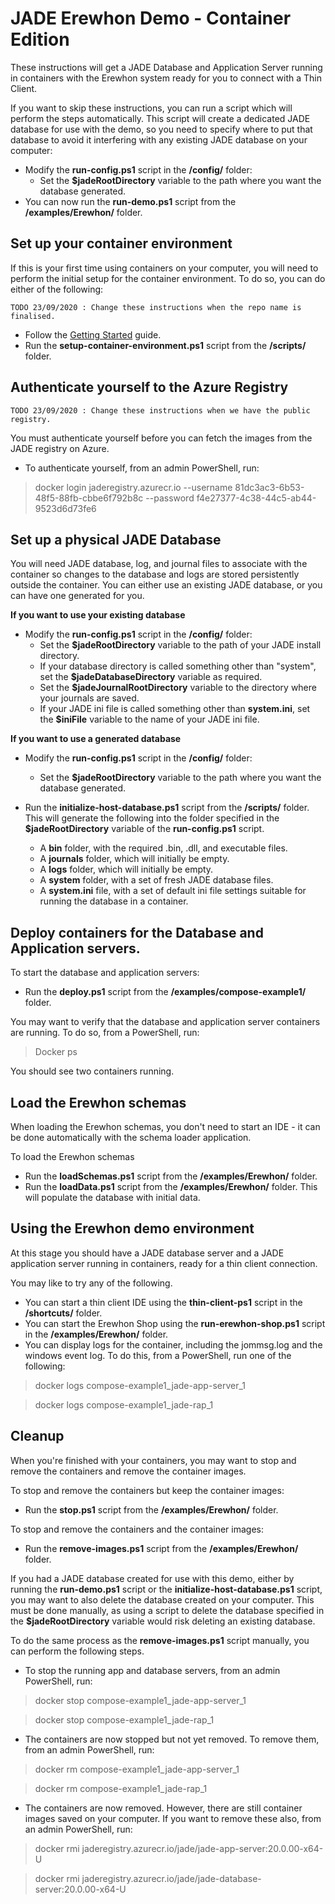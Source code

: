 # JADE Erewhon Demo - Container Edition

These instructions will get a JADE Database and Application Server running in containers with the Erewhon system ready for you to connect with a Thin Client.

If you want to skip these instructions, you can run a script which will perform the steps automatically.
This script will create a dedicated JADE database for use with the demo, so you need to specify where to put that database to avoid it interfering with any existing JADE database on your computer:

- Modify the __run-config.ps1__ script in the __/config/__ folder:
  - Set the __$jadeRootDirectory__ variable to the path where you want the database generated.
- You can now run the __run-demo.ps1__ script from the __/examples/Erewhon/__ folder.

## Set up your container environment

If this is your first time using containers on your computer, you will need to perform the initial setup for the container environment. To do so, you can do either of the following:

    TODO 23/09/2020 : Change these instructions when the repo name is finalised.

- Follow the [Getting Started](/Documentation/getting-started.md) guide.
- Run the __setup-container-environment.ps1__ script from the __/scripts/__ folder.

## Authenticate yourself to the Azure Registry

    TODO 23/09/2020 : Change these instructions when we have the public registry.

You must authenticate yourself before you can fetch the images from the JADE registry on Azure. 

- To authenticate yourself, from an admin PowerShell, run:

> docker login jaderegistry.azurecr.io --username 81dc3ac3-6b53-48f5-88fb-cbbe6f792b8c --password f4e27377-4c38-44c5-ab44-9523d6d73fe6

## Set up a physical JADE Database

You will need JADE database, log, and journal files to associate with the container so changes to the database and logs are stored persistently outside the container.
You can either use an existing JADE database, or you can have one generated for you.

__If you want to use your existing database__

- Modify the __run-config.ps1__ script in the __/config/__ folder:
  - Set the __$jadeRootDirectory__ variable to the path of your JADE install directory.
  - If your database directory is called something other than "system", set the __$jadeDatabaseDirectory__ variable as required.
  - Set the __$jadeJournalRootDirectory__ variable to the directory where your journals are saved.
  - If your JADE ini file is called something other than __system.ini__, set the __$iniFile__ variable to the name of your JADE ini file.

__If you want to use a generated database__

- Modify the __run-config.ps1__ script in the __/config/__ folder:
  - Set the __$jadeRootDirectory__ variable to the path where you want the database generated.

- Run the __initialize-host-database.ps1__ script from the __/scripts/__ folder. This will generate the following into the folder specified in the __$jadeRootDirectory__ variable of the __run-config.ps1__ script.
  - A __bin__ folder, with the required .bin, .dll, and executable files.
  - A __journals__ folder, which will initially be empty.
  - A __logs__ folder, which will initially be empty.
  - A __system__ folder, with a set of fresh JADE database files.
  - A __system.ini__ file, with a set of default ini file settings suitable for running the database in a container.

## Deploy containers for the Database and Application servers.

To start the database and application servers:

- Run the __deploy.ps1__ script from the __/examples/compose-example1/__ folder.

You may want to verify that the database and application server containers are running. To do so, from a PowerShell, run:

> Docker ps

You should see two containers running.

## Load the Erewhon schemas

When loading the Erewhon schemas, you don't need to start an IDE - it can be done automatically with the schema loader application.

To load the Erewhon schemas

- Run the __loadSchemas.ps1__ script from the __/examples/Erewhon/__ folder.
- Run the __loadData.ps1__ script from the __/examples/Erewhon/__ folder. This will populate the database with initial data.

## Using the Erewhon demo environment

At this stage you should have a JADE database server and a JADE application server running in containers, ready for a thin client connection.

You may like to try any of the following.

- You can start a thin client IDE using the __thin-client-ps1__ script in the __/shortcuts/__ folder.
- You can start the Erewhon Shop using the __run-erewhon-shop.ps1__ script in the __/examples/Erewhon/__ folder.
- You can display logs for the container, including the jommsg.log and the windows event log. To do this, from a PowerShell, run one of the following:

> docker logs compose-example1_jade-app-server_1

> docker logs compose-example1_jade-rap_1

## Cleanup

When you're finished with your containers, you may want to stop and remove the containers and remove the container images.

To stop and remove the containers but keep the container images:

- Run the __stop.ps1__ script from the __/examples/Erewhon/__ folder.

To stop and remove the containers and the container images:

- Run the __remove-images.ps1__ script from the __/examples/Erewhon/__ folder.

If you had a JADE database created for use with this demo, either by running the __run-demo.ps1__ script or the __initialize-host-database.ps1__ script, you may want to also delete the database created on your computer. This must be done manually, as using a script to delete the database specified in the __$jadeRootDirectory__ variable would risk deleting an existing database.

To do the same process as the __remove-images.ps1__ script manually, you can perform the following steps.

- To stop the running app and database servers, from an admin PowerShell, run:

> docker stop compose-example1_jade-app-server_1

> docker stop compose-example1_jade-rap_1

- The containers are now stopped but not yet removed. To remove them, from an admin PowerShell, run:

> docker rm compose-example1_jade-app-server_1

> docker rm compose-example1_jade-rap_1

- The containers are now removed. However, there are still container images saved on your computer. If you want to remove these also, from an admin PowerShell, run:

> docker rmi jaderegistry.azurecr.io/jade/jade-app-server:20.0.00-x64-U

> docker rmi jaderegistry.azurecr.io/jade/jade-database-server:20.0.00-x64-U
